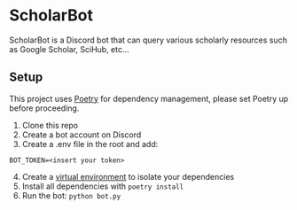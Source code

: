 # ScholarBot

ScholarBot is a Discord bot that can query various scholarly resources such as Google Scholar, SciHub, etc...

## Setup

This project uses [Poetry](https://python-poetry.org) for dependency management, please set Poetry up before proceeding.

1. Clone this repo
2. Create a bot account on Discord
3. Create a .env file in the root and add:

```
BOT_TOKEN=<insert your token>
```

4. Create a [virtual environment](https://docs.python.org/3/tutorial/venv.html) to isolate your dependencies
5. Install all dependencies with `poetry install`
6. Run the bot: `python bot.py`
